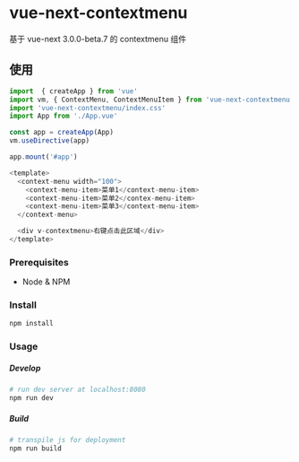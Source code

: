 # vue-next-contextmenu

基于 vue-next 3.0.0-beta.7 的 contextmenu 组件

## 使用

```js
import  { createApp } from 'vue'
import vm, { ContextMenu, ContextMenuItem } from 'vue-next-contextmenu'
import 'vue-next-contextmenu/index.css'
import App from './App.vue'

const app = createApp(App)
vm.useDirective(app)

app.mount('#app')
```

```js
<template>
  <context-menu width="100">
    <context-menu-item>菜单1</context-menu-item>
    <context-menu-item>菜单2</contex-menu-item>
    <context-menu-item>菜单3</context-menu-item>
  </context-menu>

  <div v-contextmenu>右键点击此区域</div>
</template>
```


### Prerequisites
- Node & NPM

### Install
```sh
npm install
```
### Usage
##### Develop
```sh
# run dev server at localhost:8080
npm run dev
```
##### Build
```sh
# transpile js for deployment
npm run build
```
